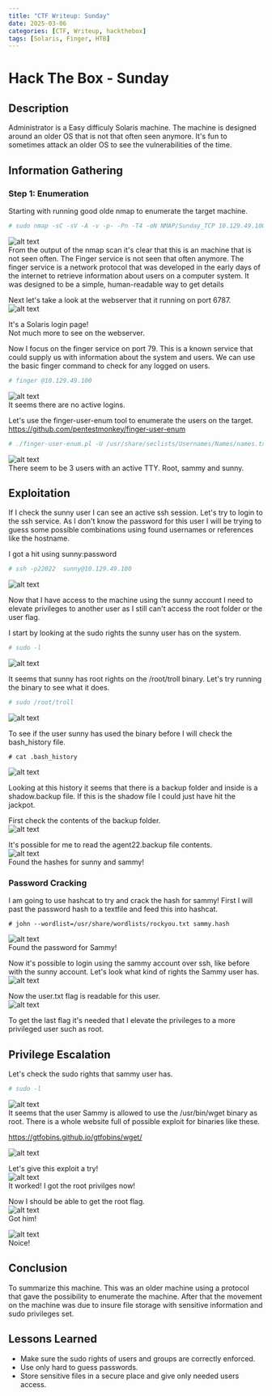 ```yaml
---
title: "CTF Writeup: Sunday"
date: 2025-03-06
categories: [CTF, Writeup, hackthebox]
tags: [Solaris, Finger, HTB]
---
```


# Hack The Box - Sunday

## Description
Administrator is a Easy difficuly Solaris machine. The machine is designed around an older OS that is not that often seen anymore. It's fun to sometimes attack an older OS to see the vulnerabilities of the time.

## Information Gathering

### Step 1: Enumeration
Starting with running good olde nmap to enumerate the target machine.

```bash
# sudo nmap -sC -sV -A -v -p- -Pn -T4 -oN NMAP/Sunday_TCP 10.129.49.100
```
![alt text](/assets/screenshots/Sunday/image.png) <br>
From the output of the nmap scan it's clear that this is an machine that is not seen often. The Finger service is not seen that often anymore. The finger service is a network protocol that was developed in the early days of the internet to retrieve information about users on a computer system. It was designed to be a simple, human-readable way to get details <br>

Next let's take a look at the webserver that it running on port 6787. <br>
![alt text](/assets/screenshots/Sunday/image-1.png) <br>

It's a Solaris login page! <br>
Not much more to see on the webserver.<br>

Now I focus on the finger service on port 79. This is a known service that could supply us with information about the system and users. We can use the basic finger command to check for any logged on users. <br>
```bash
# finger @10.129.49.100
```
![alt text](/assets/screenshots/Sunday/image-2.png) <br>
It seems there are no active logins. <br>

Let's use the finger-user-enum tool to enumerate the users on the target. <br>
https://github.com/pentestmonkey/finger-user-enum <br>

```bash
# ./finger-user-enum.pl -U /usr/share/seclists/Usernames/Names/names.txt -t 10.129.49.100
```
![alt text](/assets/screenshots/Sunday/image-3.png) <br>
There seem to be 3 users with an active TTY. Root, sammy and sunny. <br>

## Exploitation

If I check the sunny user I can see an active ssh session.
Let's try to login to the ssh service. As I don't know the password for this user I will be trying to guess some possible combinations using found usernames or references like the hostname. <br>

I got a hit using sunny:password

```bash
# ssh -p22022  sunny@10.129.49.100
```
![alt text](/assets/screenshots/Sunday/image-4.png) <br>

Now that I have access to the machine using the sunny account I need to elevate privileges to another user as I still can't access the root folder or the user flag. <br>

I start by looking at the sudo rights the sunny user has on the system. <br>
```bash
# sudo -l
```
![alt text](/assets/screenshots/Sunday/image-5.png) <br>

It seems that sunny has root rights on the /root/troll binary. Let's try running the binary to see what it does. <br>
```bash
# sudo /root/troll
```
![alt text](/assets/screenshots/Sunday/image-6.png) <br>

To see if the user sunny has used the binary before I will check the bash_history file. <br>
```
# cat .bash_history
```
![alt text](/assets/screenshots/Sunday/image-7.png) <br>

Looking at this history it seems that there is a backup folder and inside is a shadow.backup file. If this is the shadow file I could just have hit the jackpot. <br>

First check the contents of the backup folder. <br>
![alt text](/assets/screenshots/Sunday/image-8.png) <br>

It's possible for me to read the agent22.backup file contents. <br>
![alt text](/assets/screenshots/Sunday/image-9.png) <br>
Found the hashes for sunny and sammy!

### Password Cracking

I am going to use hashcat to try and crack the hash for sammy! First I will past the password hash to a textfile and feed this into hashcat. <br>
```
# john --wordlist=/usr/share/wordlists/rockyou.txt sammy.hash
```
![alt text](</assets/screenshots/Sunday/sammy cracking.png>) <br>
Found the password for Sammy! <br>

Now it's possible to login using the sammy account over ssh, like before with the sunny account. Let's look what kind of rights the Sammy user has. <br>
![alt text](/assets/screenshots/Sunday/image-10.png) <br>

Now the user.txt flag is readable for this user.<br>
![alt text](/assets/screenshots/Sunday/image-11.png)

To get the last flag it's needed that I elevate the privileges to a more privileged user such as root.

## Privilege Escalation

Let's check the sudo rights that sammy user has. <br>
```bash
# sudo -l
```
![alt text](/assets/screenshots/Sunday/image-12.png) <br>
It seems that the user Sammy is allowed to use the /usr/bin/wget binary as root. There is a whole website full of possible exploit for binaries like these. <br>

https://gtfobins.github.io/gtfobins/wget/ <br>

![alt text](/assets/screenshots/Sunday/image-13.png) <br>

Let's give this exploit a try! <br>
![alt text](/assets/screenshots/Sunday/image-14.png) <br>
It worked! I got the root privilges now! <br>

Now I should be able to get the root flag. <br>
![alt text](/assets/screenshots/Sunday/image-15.png) <br>
Got him! <br>

![alt text](/assets/screenshots/Sunday/image-16.png) <br>
Noice! <br>

## Conclusion
To summarize this machine. This was an older machine using a protocol that gave the possibility to enumerate the machine. After that the movement on the machine was due to insure file storage with sensitive information and sudo privileges set.

## Lessons Learned
- Make sure the sudo rights of users and groups are correctly enforced.
- Use only hard to guess passwords.
- Store sensitive files in a secure place and give only needed users access.